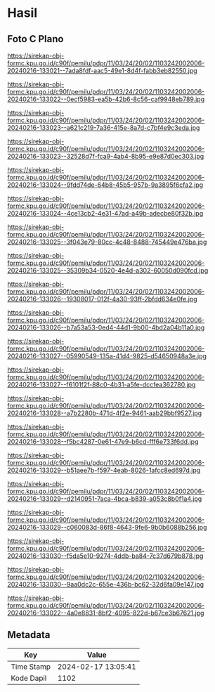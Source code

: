 # Hasil

## Foto C Plano

https://sirekap-obj-formc.kpu.go.id/c90f/pemilu/pdpr/11/03/24/20/02/1103242002006-20240216-133021--7ada8fdf-aac5-49e1-8d4f-fabb3eb82550.jpg

https://sirekap-obj-formc.kpu.go.id/c90f/pemilu/pdpr/11/03/24/20/02/1103242002006-20240216-133022--0ecf5983-ea5b-42b6-8c56-caf9948eb789.jpg

https://sirekap-obj-formc.kpu.go.id/c90f/pemilu/pdpr/11/03/24/20/02/1103242002006-20240216-133023--a621c219-7a36-415e-8a7d-c7bf4e9c3eda.jpg

https://sirekap-obj-formc.kpu.go.id/c90f/pemilu/pdpr/11/03/24/20/02/1103242002006-20240216-133023--32528d7f-fca9-4ab4-8b95-e9e87d0ec303.jpg

https://sirekap-obj-formc.kpu.go.id/c90f/pemilu/pdpr/11/03/24/20/02/1103242002006-20240216-133024--9fdd74de-64b8-45b5-957b-9a3895f6cfa2.jpg

https://sirekap-obj-formc.kpu.go.id/c90f/pemilu/pdpr/11/03/24/20/02/1103242002006-20240216-133024--4ce13cb2-4e31-47ad-a49b-adecbe80f32b.jpg

https://sirekap-obj-formc.kpu.go.id/c90f/pemilu/pdpr/11/03/24/20/02/1103242002006-20240216-133025--3f043e79-80cc-4c48-8488-745449e476ba.jpg

https://sirekap-obj-formc.kpu.go.id/c90f/pemilu/pdpr/11/03/24/20/02/1103242002006-20240216-133025--35309b34-0520-4e4d-a302-60050d090fcd.jpg

https://sirekap-obj-formc.kpu.go.id/c90f/pemilu/pdpr/11/03/24/20/02/1103242002006-20240216-133026--19308017-012f-4a30-93ff-2bfdd634e0fe.jpg

https://sirekap-obj-formc.kpu.go.id/c90f/pemilu/pdpr/11/03/24/20/02/1103242002006-20240216-133026--b7a53a53-0ed4-44d1-9b00-4bd2a04b11a0.jpg

https://sirekap-obj-formc.kpu.go.id/c90f/pemilu/pdpr/11/03/24/20/02/1103242002006-20240216-133027--05990549-135a-41d4-9825-d54650948a3e.jpg

https://sirekap-obj-formc.kpu.go.id/c90f/pemilu/pdpr/11/03/24/20/02/1103242002006-20240216-133027--f6101f2f-88c0-4b31-a5fe-dccfea362780.jpg

https://sirekap-obj-formc.kpu.go.id/c90f/pemilu/pdpr/11/03/24/20/02/1103242002006-20240216-133028--a7b2280b-471d-4f2e-9461-aab29bbf9527.jpg

https://sirekap-obj-formc.kpu.go.id/c90f/pemilu/pdpr/11/03/24/20/02/1103242002006-20240216-133028--f5bc4287-0e61-47e9-b6cd-fff6e733f6dd.jpg

https://sirekap-obj-formc.kpu.go.id/c90f/pemilu/pdpr/11/03/24/20/02/1103242002006-20240216-133029--b51aee7b-f597-4eab-8026-1afcc8ed697d.jpg

https://sirekap-obj-formc.kpu.go.id/c90f/pemilu/pdpr/11/03/24/20/02/1103242002006-20240216-133029--d2140951-7aca-4bca-b839-a053c8b0f1a4.jpg

https://sirekap-obj-formc.kpu.go.id/c90f/pemilu/pdpr/11/03/24/20/02/1103242002006-20240216-133029--c060083d-86f8-4643-9fe6-9b0b6088b256.jpg

https://sirekap-obj-formc.kpu.go.id/c90f/pemilu/pdpr/11/03/24/20/02/1103242002006-20240216-133030--f5da5e10-9274-4ddb-ba84-7c37d679b878.jpg

https://sirekap-obj-formc.kpu.go.id/c90f/pemilu/pdpr/11/03/24/20/02/1103242002006-20240216-133030--9aa0dc2c-655e-436b-bc62-32d6fa09e147.jpg

https://sirekap-obj-formc.kpu.go.id/c90f/pemilu/pdpr/11/03/24/20/02/1103242002006-20240216-133022--4a0e8831-8bf2-4095-822d-b67ce3b67621.jpg


## Metadata

| Key        | Value               |
| ---------- | ------------------- |
| Time Stamp | 2024-02-17 13:05:41 |
| Kode Dapil | 1102                |



